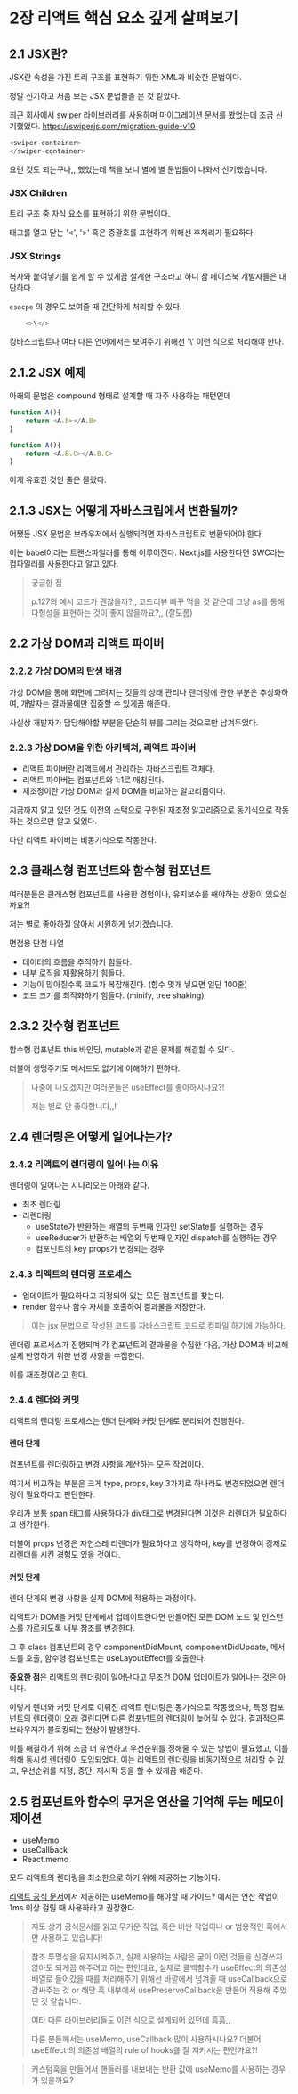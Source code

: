 # 2장 리액트 핵심 요소 깊게 살펴보기

## 2.1 JSX란?
JSX란 속성을 가진 트리 구조를 표현하기 위한 XML과 비슷한 문법이다.

정말 신기하고 처음 보는 JSX 문법들을 본 것 같았다.

최근 회사에서 swiper 라이브러리를 사용하며 마이그레이션 문서를 봤었는데 조금 신기했었다.
https://swiperjs.com/migration-guide-v10

```typescript jsx
<swiper-container>
</swiper-container>
```

요런 것도 되는구나,, 했었는데 책을 보니 별에 별 문법들이 나와서 신기했습니다.

### JSX Children
트리 구조 중 자식 요소를 표현하기 위한 문법이다.

태그를 열고 닫는 '<', '>' 혹은 중괄호를 표현하기 위해선 후처리가 필요하다.


### JSX Strings
복사와 붙여넣기를 쉽게 할 수 있게끔 설계한 구조라고 하니 참 페이스북 개발자들은 대단하다.

`esacpe` 의 경우도 보여줄 때 간단하게 처리할 수 있다.
```typescript jsx
    <>\</>
```

킹바스크립트나 여타 다른 언어에서는 보여주기 위해선 '\\' 이런 식으로 처리해야 한다.


## 2.1.2 JSX 예제

아래의 문법은 compound 형태로 설계할 때 자주 사용하는 패턴인데

```typescript jsx
function A(){
    return <A.B></A.B>
}
```

```typescript jsx
function A(){
    return <A.B.C></A.B.C>
}
```

이게 유효한 것인 줄은 몰랐다.

## 2.1.3 JSX는 어떻게 자바스크립에서 변환될까?

어쨌든 JSX 문법은 브라우저에서 실행되려면 자바스크립트로 변환되어야 한다.

이는 babel이라는 트랜스파일러를 통해 이루어진다.
Next.js를 사용한다면 SWC라는 컴파일러를 사용한다고 알고 있다.

> 궁금한 점
> 
> p.127의 예시 코드가 괜찮을까?,, 코드리뷰 빠꾸 먹을 것 같은데 그냥 as를 통해 다형성을 표현하는 것이 좋지 않을까요?,, (잘모름)


## 2.2 가상 DOM과 리액트 파이버

### 2.2.2 가상 DOM의 탄생 배경

가상 DOM을 통해 화면에 그려지는 것들의 상태 관리나 렌더링에 관한 부분은 추상화하여, 개발자는 결과물에만 집중할 수 있게끔 해준다.

사실상 개발자가 담당해야할 부분을 단순히 뷰를 그리는 것으로만 남겨두었다.

### 2.2.3 가상 DOM을 위한 아키텍쳐, 리액트 파이버

- 리액트 파이버란 리액트에서 관리하는 자바스크립트 객체다.
- 리액트 파이버는 컴포넌트와 1:1로 매칭된다.
- 재조정이란 가상 DOM과 실제 DOM을 비교하는 알고리즘이다.

지금까지 알고 있던 것도 이전의 스택으로 구현된 재조정 알고리즘으로 동기식으로 작동하는 것으로만 알고 있었다.

다만 리액트 파이버는 비동기식으로 작동한다.



## 2.3 클래스형 컴포넌트와 함수형 컴포넌트

여러분들은 클래스형 컴포넌트를 사용한 경험이나, 유지보수를 해야하는 상황이 있으실까요?!

저는 별로 좋아하질 않아서 시원하게 넘기겠습니다.

면접용 단점 나열

- 데이터의 흐름을 추적하기 힘들다.
- 내부 로직을 재활용하기 힘들다.
- 기능이 많아질수록 코드가 복잡해진다. (함수 몇개 넣으면 일단 100줄)
- 코드 크기를 최적화하기 힘들다. (minify, tree shaking)


## 2.3.2 갓수형 컴포넌트

함수형 컴포넌트 this 바인딩, mutable과 같은 문제를 해결할 수 있다.

더불어 생명주기도 메서드도 없기에 이해하기 편하다.

> 나중에 나오겠지만 여러분들은 useEffect를 좋아하시나요?!
> 
> 저는 별로 안 좋아합니다,,!


## 2.4 렌더링은 어떻게 일어나는가?

### 2.4.2 리액트의 렌더링이 일어나는 이유

렌더링이 일어나는 시나리오는 아래와 같다.

- 최초 렌더링
- 리렌더링
  - useState가 반환하는 배열의 두번째 인자인 setState를 실행하는 경우
  - useReducer가 반환하는 배열의 두번째 인자인 dispatch를 실행하는 경우
  - 컴포넌트의 key props가 변경되는 경우

### 2.4.3 리액트의 렌더링 프로세스
- 업데이트가 필요하다고 지정되어 있는 모든 컴포넌트를 찾는다.
- render 함수나 함수 자체를 호출하여 결과물을 저장한다.

> 이는 jsx 문법으로 작성된 코드를 자바스크립트 코드로 컴파일 하기에 가능하다.
 
렌더링 프로세스가 진행되며 각 컴포넌트의 결과물을 수집한 다음, 가상 DOM과 비교해 실제 반영하기 위한 변경 사항을 수집한다.

이를 재조정이라고 한다.

### 2.4.4 렌더와 커밋

리액트의 렌더링 프로세스는 렌더 단계와 커밋 단계로 분리되어 진행된다.

#### 렌더 단계
컴포넌트를 렌더링하고 변경 사항을 계산하는 모든 작업이다.

여기서 비교하는 부분은 크게 type, props, key 3가지로 하나라도 변경되었으면 렌더링이 필요하다고 판단한다.

우리가 보통 span 태그를 사용하다가 div태그로 변경된다면 이것은 리렌더가 필요하다고 생각한다.

더불어 props 변경은 자연스레 리렌더가 필요하다고 생각하며, key를 변경하여 강제로 리렌더를 시킨 경험도 있을 것이다.

#### 커밋 단계
렌더 단계의 변경 사항을 실제 DOM에 적용하는 과정이다.

리액트가 DOM을 커밋 단계에서 업데이트한다면 만들어진 모든 DOM 노드 및 인스턴스를 가르키도록 내부 참조를 변경한다.

그 후 class 컴포넌트의 경우 componentDidMount, componentDidUpdate, 메서드를 호출, 함수형 컴포넌트는 useLayoutEffect를 호출한다.

**중요한 점**은 리액트의 렌더링이 일어난다고 무조건 DOM 업데이트가 일어나는 것은 아니다.

이렇게 렌더와 커밋 단계로 이뤄진 리액트 렌더링은 동기식으로 작동했으나, 특정 컴포넌트의 렌더링이 오래 걸린다면 다른 컴포넌트의 렌더링이 늦어질 수 있다.
결과적으론 브라우저가 블로킹되는 현상이 발생한다.

이를 해결하기 위해 조금 더 유연하고 우선순위를 정해줄 수 있는 방법이 필요했고, 이를 위해 동시성 렌더링이 도입되었다.
이는 리액트의 렌더링을 비동기적으로 처리할 수 있고, 우선순위를 지정, 중단, 재시작 등을 할 수 있게끔 해준다.

## 2.5 컴포넌트와 함수의 무거운 연산을 기억해 두는 메모이제이션

- useMemo
- useCallback
- React.memo

모두 리액트의 렌더링을 최소한으로 하기 위해 제공하는 기능이다.

[리액트 공식 문서](https://react.dev/reference/react/useMemo)에서 제공하는 useMemo를 해야할 때 가이드? 에서는 연산 작업이 1ms 이상 걸릴 때 사용하라고 권장한다.
> 저도 상기 공식문서를 읽고 무거운 작업, 혹은 비싼 작업이나 or 범용적인 훅에서만 사용하고 있습니다!

> 참조 투명성을 유지시켜주고, 실제 사용하는 사람은 굳이 이런 것들을 신경쓰지 않아도 되게끔 해주려고 하는 편인데요, 실제로
> 콜백함수가 useEffect의 의존성 배열로 들어갔을 때를 처리해주기 위해선 바깥에서 넘겨줄 때 useCallback으로 감싸주는 것 or
> 해당 훅 내부에서 usePreserveCallback을 만들어 적용해 주었던 것 같습니다.
> 
> 여타 다른 라이브러리들도 이런 식으로 설계되어 있던데 흠흠,, 
> 
> 다른 분들께서는 useMemo, useCallback 많이 사용하시나요? 더불어 useEffect 의 의존성 배열의 rule of hooks를 잘 지키시는 편인가요?!

> 커스텀훅을 만들어서 핸들러를 내보내는 반환 값에 useMemo를 사용하는 경우가 있을까요?
